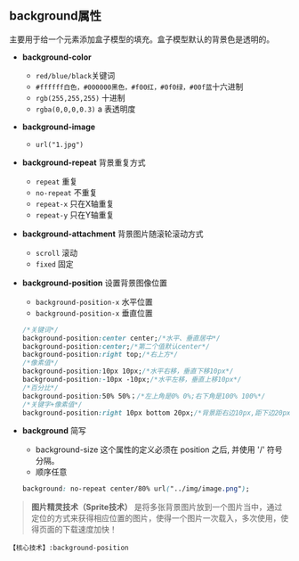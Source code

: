 ## background属性

主要用于给一个元素添加盒子模型的填充。盒子模型默认的背景色是透明的。
- **background-color**
    - `red/blue/black`关键词
    -  `#ffffff白色，#000000黑色，#f00红，#0f0绿，#00f蓝`十六进制
    - `rgb(255,255,255)` 十进制
    - `rgba(0,0,0,0.3)`  a 表透明度
- **background-image**
    - `url("1.jpg")`
- **background-repeat** 背景重复方式
    - `repeat` 重复
    - `no-repeat` 不重复
    - `repeat-x` 只在X轴重复
    - `repeat-y` 只在Y轴重复
- **background-attachment** 背景图片随滚轮滚动方式
    - `scroll`  滚动
    - `fixed`   固定
- **background-position** 设置背景图像位置
    - `background-position-x` 水平位置
    - `background-position-x` 垂直位置
    ```css
    /*关键词*/
    background-position:center center;/*水平、垂直居中*/
    background-position:center;/*第二个值默认center*/
    background-position:right top;/*右上方*/
    /*像素值*/
    background-position:10px 10px;/*水平右移，垂直下移10px*/
    background-position:-10px -10px;/*水平左移，垂直上移10px*/
    /*百分比*/
    background-position:50% 50%；/*左上角是0% 0%;右下角是100% 100%*/
    /*关键字+像素值*/
    background-position:right 10px bottom 20px;/*背景距右边10px,距下边20px*/
    ```

- **background**  简写
    - background-size 这个属性的定义必须在 position 之后, 并使用 '/' 符号分隔。
    - 顺序任意
    ```css
    background: no-repeat center/80% url("../img/image.png");
    ```

> **图片精灵技术（Sprite技术）** 是将多张背景图片放到一个图片当中，通过定位的方式来获得相应位置的图片，使得一个图片一次载入，多次使用，使得页面的下载速度加快！

    【核心技术】:background-position
